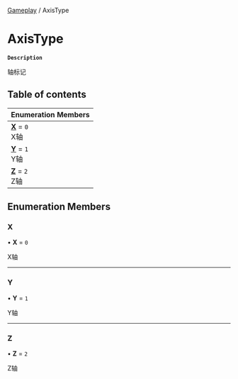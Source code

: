 [Gameplay](../modules/Gameplay.Gameplay.md) / AxisType

# AxisType <Badge type="tip" text="Enumeration" /> 

**`Description`**

轴标记

## Table of contents

| Enumeration Members |
| :-----|
| **[X](Gameplay.AxisType.md#x)** = ``0`` <br> X轴|
| **[Y](Gameplay.AxisType.md#y)** = ``1`` <br> Y轴|
| **[Z](Gameplay.AxisType.md#z)** = ``2`` <br> Z轴|

## Enumeration Members

### X  

• **X** = ``0``

X轴

___

### Y  

• **Y** = ``1``

Y轴

___

### Z  

• **Z** = ``2``

Z轴
